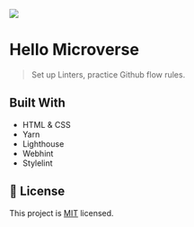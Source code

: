 ![](https://img.shields.io/badge/Microverse-blueviolet)

# Hello Microverse

> Set up Linters, practice Github flow rules.


## Built With

- HTML & CSS
- Yarn
- Lighthouse 
- Webhint
- Stylelint

## 📝 License

This project is [MIT](./LICENSE) licensed.
